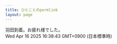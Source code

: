 ```yaml
---
title: ひとことのpermlink
layout: page
---
```

<div class="box" dt="1744789123254">
  羽田到着。お疲れ様でした。
  <div class="content is-small">Wed Apr 16 2025 16:38:43 GMT+0900 (日本標準時)</div>
</div>